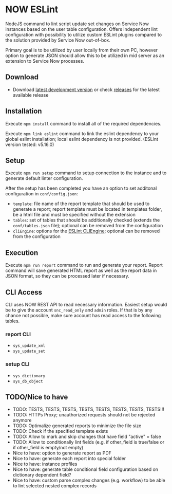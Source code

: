 # NOW ESLint
NodeJS command to lint script update set changes on Service Now instances based on the user table configuration. Offers independent lint configuration with possibility to utilize custom ESLint plugins compared to the solution provided by Service Now out-of-box.

Primary goal is to be utilized by user locally from their own PC, however option to generate JSON should allow this to be utilized in mid server as an extension to Service Now processes.

## Download

- Download [latest development version](https://github.com/hrax/now-eslint/archive/master.zip) or check [releases](https://github.com/hrax/now-eslint/releases) for the latest available release

## Installation

Execute `npm install` command to install all of the required dependencies.

Execute `npm link eslint` command to link the eslint dependency to your global eslint installation; local eslint dependency is not provided. (ESLint version tested: v5.16.0)

## Setup

Execute `npm run setup` command to setup connection to the instance and to generate default linter configuration.

After the setup has been completed you have an option to set additonal configuration in `conf/config.json`:
- `template`: file name of the report template that should be used to generate a report; report template must be located in templates folder, be a html file and must be specified without the extension
- `tables`: set of tables that should be additionally checked (extends the `conf/tables.json` file); optional can be removed from the configuration
- `cliEngine`: options for the [ESLint CLIEngine](https://eslint.org/docs/developer-guide/nodejs-api#cliengine); optional can be removed from the configuration

## Execution

Execute `npm run report` command to run and generate your report. Report command will save generated HTML report as well as the report data in JSON format, so they can be processed later if necessary.

## CLI Access

CLI uses NOW REST API to read necessary information. Easiest setup would be to give the account `snc_read_only` and `admin` roles. If that is by any chance not possible, make sure account has read access to the following tables.

### report CLI

- `sys_update_xml`
- `sys_update_set`

### setup CLI

- `sys_dictionary`
- `sys_db_object`

## TODO/Nice to have

- TODO: TESTS, TESTS, TESTS, TESTS, TESTS, TESTS, TESTS, TESTS!!!
- TODO: HTTPs Proxy; unauthorized requests should not be rejected anymore
- TODO: Optimalize generated reports to minimize the file size
- TODO: Check if the specified template exists
- TODO: Allow to mark and skip changes that have field "active" = false
- TODO: Allow to conditionally lint fields (e.g. if other_field is true/false or if other_field is empty/not empty)
- Nice to have: option to generate report as PDF
- Nice to have: generate each report into special folder
- Nice to have: instance profiles
- Nice to have: generate table conditional field configuration based on dictionary dependent field?
- Nice to have: custom parse complex changes (e.g. workflow) to be able to lint selected nested complex records
